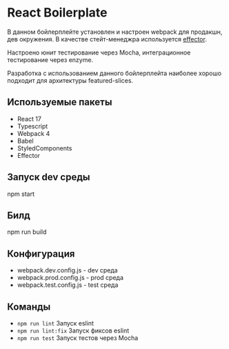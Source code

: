# React Boilerplate 

В данном бойлерплейте установлен и настроен webpack для продакшн, дев окружения. В качестве стейт-менеджра используется [effector](http://effector.dev). 

Настроено юнит тестирование через Mocha, интеграционное тестирование через enzyme.

Разработка с использованием данного бойлерплейта наиболее хорошо подходит для архитектуры featured-slices. 

## Используемые пакеты

- React 17
- Typescript 
- Webpack 4
- Babel  
- StyledComponents 
- Effector 

## Запуск dev среды 

npm start

## Билд

npm run build

## Конфигурация

- webpack.dev.config.js - dev среда
- webpack.prod.config.js - prod среда
- webpack.test.config.js - test среда

## Команды 

- `npm run lint` Запуск eslint 
- `npm run lint:fix` Запуск фиксов eslint 
- `npm run test` Запуск тестов через Mocha 

